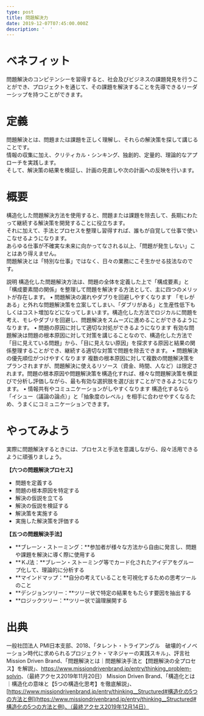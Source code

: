 ```yaml
---
type: post
title: 問題解決力
date: 2019-12-07T07:45:00.000Z
description: '  '
---
```

# ベネフィット

問題解決のコンピテンシーを習得すると、社会及びビジネスの課題発見を行うことができ、プロジェクトを通じて、その課題を解決することを先導できるリーダーシップを持つことができます。

# 定義

問題解決とは、問題または課題を正しく理解し、それらの解決策を探して講じることです。\
情報の収集に加え、クリティカル・シンキング、独創的、定量的、理論的なアプローチを実践します。\
そして、解決策の結果を検証し、計画の見直しや次の計画への反映を行います。

# 概要

構造化した問題解決方法を使用すると、問題または課題を除去して、長期にわたって継続する解決策を開発することに役立ちます。\
それに加えて、手法とプロセスを整理し習得すれば、誰もが自覚して仕事で使いこなせるようになります。\
あらゆる仕事が不確実な未来に向かってなされる以上、「問題が発生しない」ことはあり得えません。\
問題解決とは「特別な仕事」ではなく、日々の業務にこそ生かせる技法なのです。

説明
構造化した問題解決方法は、問題の全体を定義した上で「構成要素」と「構成要素間の関係」を整理して問題を解決する方法として、主に四つのメリットが存在します。
	•	問題解決の漏れやダブりを回避しやすくなります
「モレがある」と外れな問題解決策を立案してしまい、「ダブリがある」と生産性低下もしくはコスト増加などになってしまいます。構造化した方法でロジカルに問題を考え、モレやダブリを回避し、問題解決をスムーズに進めることができるようになります。
	•	問題の原因に対して適切な対処ができるようになります
有効な問題解決は問題の根本原因に対して対策を講じることなので、構造化した方法で「目に見えている問題」から、「目に見えない原因」を探求する原因と結果の関係整理することができ、継続する適切な対策で問題を除去できます。
	•	問題解決の優先順位がつけやすくなります
複数の根本原因に対して複数の問題解決策をプランされますが、問題解決に使えるリソース（資金、時間、人など）は限定されます。問題の根本原因や問題解決策を構造化すれば、様々な問題解決策を横並びで分析し評価しながら、最も有効な選択肢を選び出すことができるようになります。
	•	情報共有やコミュニケーションがしやすくなります
構造化するなら「イシュー（議論の論点）」と「抽象度のレベル」を相手に合わせやすくなるため、うまくにコミュニケーションできます。

# やってみよう

実際に問題解決するときには、プロセスと手法を意識しながら、段々活用できるように頑張りましょう。

**【六つの問題解決プロセス】**

* 問題を定義する
* 問題の根本原因を特定する
* 解決の仮説を立てる
* 解決の仮説を検証する
* 解決策を実施する
* 実施した解決策を評価する

**【五つの問題解決手法】**

* **ブレーン・ストーミング：**参加者が様々な方法から自由に発言し、問題や課題を解決に導く際に使用する
* **ＫJ法：**ブレーン・ストーミング等でカード化されたアイデアをグループ化して、理論的に分析する
* **マインドマップ：**自分の考えていることを可視化するための思考ツールのこと
* **デシジョンツリー：**ツリー状で特定の結果をもたらす要因を抽出する
* **ロジックツリー：**ツリー状で論理展開する

# 出典

一般社団法人 PMI日本支部、2018、「タレント・トライアングル　破壊的イノベーション時代に求められるプロジェクト・マネジャーの実践スキル」、評言社
Mission Driven Brand、「問題解決とは｜問題解決手法と【問題解決の全プロセス】を解説」、<https://www.missiondrivenbrand.jp/entry/thinking_problem-solvin>、（最終アクセス2019年11月20日）
Mission Driven Brand、「構造化とは｜構造化の意味と【5つの構造化思考】を徹底解説」、[https://www.missiondrivenbrand.jp/entry/thinking__Structured#構造化の5つの方法と例](https://www.missiondrivenbrand.jp/entry/thinking__Structured#構造化の5つの方法と例)、（最終アクセス2019年12月14日）
